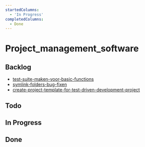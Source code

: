 ```yaml
---
startedColumns:
  - 'In Progress'
completedColumns:
  - Done
---
```


# Project_management_software

## Backlog

- [test-suite-maken-voor-basic-functions](tasks/test-suite-maken-voor-basic-functions.md)
- [symlink-folders-bug-fixen](tasks/symlink-folders-bug-fixen.md)
- [create-project-template-for-test-driven-development-project](tasks/create-project-template-for-test-driven-development-project.md)

## Todo

## In Progress

## Done
